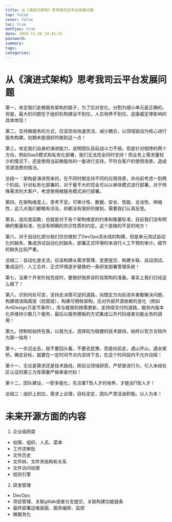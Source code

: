```yaml
---
title: 从《演进式架构》思考我司云平台发展问题
top: false
cover: false
toc: true
mathjax: true
date: 2020-11-20 14:41:51
password:
summary:
tags:
categories:
---
```


# 从《演进式架构》思考我司云平台发展问题

第一，肯定我们走微服务架构的路子，为了应对变化，分割为细小单元是正确的。但是，最大的问题在于组织机构建设不到位，人员培养不到位，逆康威定律影响的具体体现！

第二，支持微服务的方式，应该崇尚快速灵活、减少耦合，以领域驱动为核心进行服务构建。初期未能很好的做到这一点！

第三，肯定我们自身的演进能力，说明团队目前战斗力不弱。但是针对相悖的两个方向，例如SaaS模式和私有化部署，我们无法完全同时支持！而业务上需求量较少的情况下，还是使用当前微服务的一套进行支持，不符合客户的使用场景，造成资源浪费的情况。

总结一：架构是演进而来的，在不同时期支持不同的应用场景，并向前考虑一到两个阶段。针对私有化部署的，对于量不大的完全可以以单体模式进行部署，对于特殊需求的大客户，考虑使用微服务模式进行部署。

第四，在架构维度上，思考不足。可审计性、数据、安全、性能、合法性、伸缩性，这几点我们都略有涉及，却都没有很好的做到，需要我们认真反思。

第五，适应度函数，也就是对于各个架构维度的约束和衡量标准，目前我们没有明确的衡量标准，也没有明确的共识性质的约定。这个是做的不足的地方！

第六，对于自动化部分我们仅仅做到了DevOps流水线的构建，但是单元测试自动化的缺失、集成测试自动化的缺失，部署正式环境时未进行人工干预的审计。细节的缺失比较严重。

总结二：自动化是主流，应该构建从需求管理、变更提交、构建关联、自动测试、集成运行、人工合并、正式环境逐步替换的一条研发部署管理系统！

第七，当某个开发阶段完成时，要做好抛弃该阶段架构的准备。事实上我们已经这么做了！

第八，识别何处可变，坚持走决策可逆的道路，向既定方向前进并勇敢解决问题，构建错误隔离层（防腐层），构建可牺牲架构，应对外部开源依赖的变化（例如AntDesign万圣节事件），库与框架的按需更新，走持续交付的道路，服务内版本化并维持少数几个服务，最后以服务模板的方式集成公共代码或者功能业务的调用！

第九，控制权始终在我，以我为主。选择较为稳健的技术路线，始终以官方文档作为第一指导！

第十，一步迈出去，就不要回头看，不要去犹豫，而是向前走，遇山开山，遇水架桥。确定目标，就要在一定时间节点内坚持下去，在这个时间段内不允许动摇！

第十一，无论是需求还是技术路线，除前沿领域研究，严禁冒进行为，引入未经社区认证的第三方库需要严格审查代码！

第十二，团队建设，一职多能化，先注重T型人才的培养，才能谈Π型人才！

总结三：组织上到位，需求上合理，目标坚定，团队严肃活泼积极。以人为本！


# 未来开源方面的内容

1. 企业级网盘

- 权限、组织、人员、菜单
- 工作流审批
- 文件历史
- 文件树、文件夹结构和关系
- 文件访问权限
- 规则引擎

2. 研发管理

- DevOps
- 项目管理、关联gitlab或者分支提交，关联构建功能链条
- 最终部署运维层面、服务编排、监控
- 微服务化